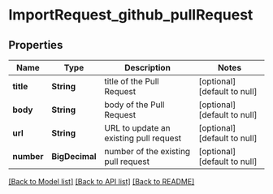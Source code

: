 # ImportRequest_github_pullRequest

## Properties

| Name       | Type           | Description                            | Notes                        |
| ---------- | -------------- | -------------------------------------- | ---------------------------- |
| **title**  | **String**     | title of the Pull Request              | [optional] [default to null] |
| **body**   | **String**     | body of the Pull Request               | [optional] [default to null] |
| **url**    | **String**     | URL to update an existing pull request | [optional] [default to null] |
| **number** | **BigDecimal** | number of the existing pull request    | [optional] [default to null] |

[[Back to Model list]](../README.md#documentation-for-models) [[Back to API list]](../README.md#documentation-for-api-endpoints) [[Back to README]](../README.md)

